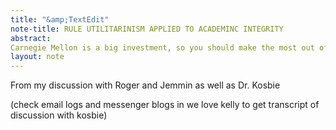 ```yaml
---
title: "&amp;TextEdit"
note-title: RULE UTILITARINISM APPLIED TO ACADEMINC INTEGRITY
abstract: 
Carnegie Mellon is a big investment, so you should make the most out of it. As a representation of your educational institute, breaking academic integrity is harmful to the community you're in and to yourself.
layout: note
---
```


From my discussion with Roger and Jemmin as well as Dr. Kosbie

(check email logs and messenger blogs in we love kelly to get transcript of discussion with kosbie)
